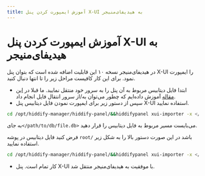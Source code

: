 ```yaml
---
title: آموزش ایمپورت کردن پنل X-UI به هیدیفای‌منیجر
---
```


# آموزش ایمپورت کردن پنل X-UI به هیدیفای‌منیجر

در هیدیفای‌منیجر نسخه ۱۰ این قابلیت اضافه شده است که بتوان پنل X-UI را ایمپورت نمود. برای این کار کافیست مراحل زیر را تا انتها دنبال کنید.
- ابتدا فایل دیتابیس مربوط به آن پنل را به سرور خود منتقل نمایید. ما قبلا در [این مقاله](/fa/manager/basic-concepts-and-troubleshooting/How-to-transfer-files-between-a-server-and-a-computer/) آموزش داده‌ایم که چطور می‌توان به/از سرور انتقال فایل انجام داد.
- سپس از دستور زیر برای ایمپورت نمودن فایل دیتابیس پنل X-UI استفاده نمایید.
<div dir="ltr">

```bash
cd /opt/hiddify-manager/hiddify-panel/&&hiddifypanel xui-importer -x </path/to/db/file.db>
```
</div>

  به جای`</path/to/db/file.db>` می‌بایست مسیر مربوط به فایل دیتابیس را قرار دهید. 
  
  فرض کنید فایل دیتابیس در پوشه `root/` باشد در این صورت دستور بالا را به شکل زیر استفاده نمایید.
<div dir="ltr">

```bash
cd /opt/hiddify-manager/hiddify-panel/&&hiddifypanel xui-importer -x </root/file.db>
```
</div>

- کار تمام است. پنل X-UI با موفقیت به هیدیفای‌منیجر منتقل شد.
